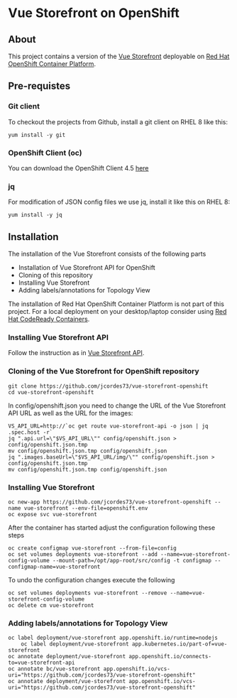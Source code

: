 # Vue Storefront on OpenShift

## About

This project contains a version of the [Vue Storefront](https://github.com/DivanteLtd/vue-storefront) deployable on [Red Hat OpenShift Container Platform](https://www.openshift.com/products/container-platform).

## Pre-requistes

### Git client

To checkout the projects from Github, install a git client on RHEL 8 like this:

	yum install -y git

### OpenShift Client (oc)

You can download the OpenShift Client 4.5 [here](https://mirror.openshift.com/pub/openshift-v4/clients/oc/4.5/linux/oc.tar.gz)

### jq

For modification of JSON config files we use jq, install it like this on RHEL 8:

	yum install -y jq

## Installation

The installation of the Vue Storefront consists of the following parts

- Installation of Vue Storefront API for OpenShift
- Cloning of this repository
- Installing Vue Storefront
- Adding labels/annotations for Topology View

The installation of Red Hat OpenShift Container Platform is not part of this project. For a local deployment on your desktop/laptop consider using [Red Hat CodeReady Containers](https://developers.redhat.com/products/codeready-containers/overview).

### Installing Vue Storefront API

Follow the instruction as in [Vue Storefront API](https://github.com/jcordes73/vue-storefront-api-openshift).

### Cloning of the Vue Storefront for OpenShift repository

	git clone https://github.com/jcordes73/vue-storefront-openshift
	cd vue-storefront-openshift

In config/openshift.json you need to change the URL of the Vue Storefront API URL as well as the URL for the images:

	VS_API_URL=http://`oc get route vue-storefront-api -o json | jq .spec.host -r`
	jq ".api.url=\"$VS_API_URL\"" config/openshift.json > config/openshift.json.tmp
	mv config/openshift.json.tmp config/openshift.json
	jq ".images.baseUrl=\"$VS_API_URL/img/\"" config/openshift.json > config/openshift.json.tmp
	mv config/openshift.json.tmp config/openshift.json

### Installing Vue Storefront

	oc new-app https://github.com/jcordes73/vue-storefront-openshift --name vue-storefront --env-file=openshift.env
	oc expose svc vue-storefront

After the container has started adjust the configuration following these steps

	oc create configmap vue-storefront --from-file=config
	oc set volumes deployments vue-storefront --add --name=vue-storefront-config-volume --mount-path=/opt/app-root/src/config -t configmap --configmap-name=vue-storefront

To undo the configuration changes execute the following

	oc set volumes deployments vue-storefront --remove --name=vue-storefront-config-volume
	oc delete cm vue-storefront

### Adding labels/annotations for Topology View

	oc label deployment/vue-storefront app.openshift.io/runtime=nodejs
        oc label deployment/vue-storefront app.kubernetes.io/part-of=vue-storefront
	oc annotate deployment/vue-storefront app.openshift.io/connects-to=vue-storefront-api
	oc annotate bc/vue-storefront app.openshift.io/vcs-uri="https://github.com/jcordes73/vue-storefront-openshift"
	oc annotate deployment/vue-storefront app.openshift.io/vcs-uri="https://github.com/jcordes73/vue-storefront-openshift"
